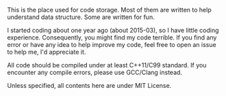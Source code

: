 This is the place used for code storage. Most of them are written to help understand data structure. Some are written for fun.

I started coding about one year ago (about 2015-03), so I have little coding experience. Consequently, you might find my code terrible. If you find any error or have any idea to help improve my code, feel free to open an issue to help me, I'd appreciate it.

All code should be compiled under at least C++11/C99 standard. If you encounter any compile errors, please use GCC/Clang instead.

Unless specified, all contents here are under MIT License.
